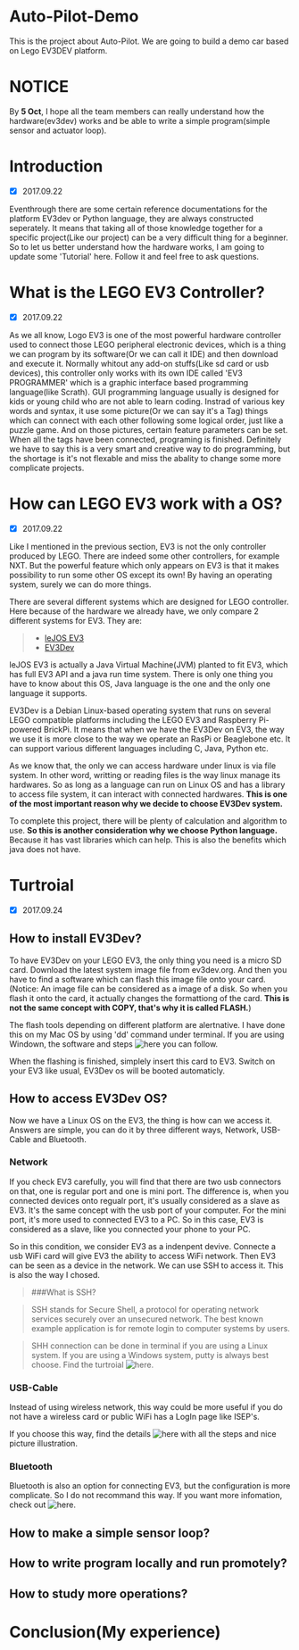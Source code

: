 # Auto-Pilot-Demo
This is the project about Auto-Pilot. We are going to build a demo car based on Lego EV3DEV platform. 

# NOTICE
By **5 Oct**, I hope all the team members can really understand how the hardware(ev3dev) works and be able to write a simple program(simple sensor and actuator loop). 

# Introduction
- [X] 2017.09.22

Eventhrough there are some certain reference documentations for the platform EV3dev or Python language, they are always constructed seperately. It means that taking all of those knowledge together for a specific project(Like our project) can be a very difficult thing for a beginner. So to let us better understand how the hardware works, I am going to update some 'Tutorial' here. Follow it and feel free to ask questions.

# What is the LEGO EV3 Controller?
- [X] 2017.09.22

As we all know, Logo EV3 is one of the most powerful hardware controller used to connect those LEGO peripheral electronic devices, which is a thing we can program by its software(Or we can call it IDE) and then download and execute it. Normally whitout any add-on stuffs(Like sd card or usb devices), this controller only works with its own IDE called 'EV3 PROGRAMMER' which is a graphic interface based programming language(like Scrath). GUI programming language usually is designed for kids or young child who are not able to learn coding. Instrad of various key words and syntax, it use some picture(Or we can say it's a Tag) things which can connect with each other following some logical order, just like a puzzle game. And on those pictures, certain feature parameters can be set. When all the tags have been connected, programing is finished. Definitely we have to say this is a very smart and creative way to do programming, but the shortage is it's not flexable and miss the abality to change some more complicate projects. 

# How can LEGO EV3 work with a OS?
- [X] 2017.09.22

Like I mentioned in the previous section, EV3 is not the only controller produced by LEGO. There are indeed some other controllers, for example NXT. But the powerful feature which only appears on EV3 is that it makes possibility to run some other OS except its own! By having an operating system, surely we can do more things. 

There are several different systems which are designed for LEGO controller. Here because of the hardware we already have, we only compare 2 different systems for EV3. They are:

> * [leJOS EV3](http://www.lejos.org/)
> * [EV3Dev](http://www.ev3dev.org/)

leJOS EV3 is actually a Java Virtual Machine(JVM) planted to fit EV3, which has full EV3 API and a java run time system. There is only one thing you have to know about this OS, Java language is the one and the only one language it supports. 

EV3Dev is a Debian Linux-based operating system that runs on several LEGO compatible platforms including the LEGO EV3 and Raspberry Pi-powered BrickPi. It means that when we have the EV3Dev on EV3, the way we use it is more close to the way we operate an RasPi or Beaglebone etc. It can support various different languages including C, Java, Python etc. 

As we know that, the only we can access hardware under linux is via file system. In other word, writting or reading files is the way linux manage its hardwares. So as long as a language can run on Linux OS and has a library to access file system, it can interact with connected hardwares. **This is one of the most important reason why we decide to choose EV3Dev system.**

To complete this project, there will be plenty of calculation and algorithm to use. **So this is another consideration why we choose Python language.** Because it has vast libraries which can help. This is also the benefits which java does not have. 

# Turtroial
- [X] 2017.09.24

## How to install EV3Dev?

To have EV3Dev on your LEGO EV3, the only thing you need is a micro SD card. Download the latest system image file from ev3dev.org. And then you have to find a software which can flash this image file onto your card. (Notice: An image file can be considered as a image of a disk. So when you flash it onto the card, it actually changes the formattiong of the card. **This is not the same concept with COPY, that's why it is called FLASH.**)

The flash tools depending on different platform are alertnative. I have done this on my Mac OS by using 'dd' command under terminal. If you are using Windown, the software and steps ![here](http://www.ev3dev.org/docs/getting-started/) you can follow. 

When the flashing is finished, simplely insert this card to EV3. Switch on your EV3 like usual, EV3Dev os will be booted automaticly. 

## How to access EV3Dev OS?

Now we have a Linux OS on the EV3, the thing is how can we access it. Answers are simple, you can do it by three different ways, Network, USB-Cable and Bluetooth.

### Network
If you check EV3 carefully, you will find that there are two usb connectors on that, one is regular port and one is mini port. The difference is, when you connected devices onto regualr port, it's usually considered as a slave as EV3. It's the same concept with the usb port of your computer. For the mini port, it's more used to connected EV3 to a PC. So in this case, EV3 is considered as a slave, like you connected your phone to your PC. 

So in this condition, we consider EV3 as a indenpent devive. Connecte a usb WiFi card will give EV3 the ability to access WiFi network. Then EV3 can be seen as a device in the network. We can use SSH to access it. This is also the way I chosed. 

> ###What is SSH?

> SSH stands for Secure Shell, a protocol for operating network services securely over an unsecured network. The best known example application is for remote login to computer systems by users.

> SHH connection can be done in terminal if you are using a Linux system. If you are using a Windows system, putty is always best choose. Find the turtroial ![here](http://www.ev3dev.org/docs/tutorials/connecting-to-ev3dev-with-ssh/).

### USB-Cable
Instead of using wireless network, this way could be more useful if you do not have a wireless card or public WiFi has a LogIn page like ISEP's. 

If you choose this way, find the details ![here](http://www.ev3dev.org/docs/tutorials/connecting-to-the-internet-via-usb/) with all the steps and nice picture illustration.

### Bluetooth

Bluetooth is also an option for connecting EV3, but the configuration is more complicate. So I do not recommand this way. If you want more infomation, check out ![here](http://www.ev3dev.org/docs/tutorials/using-bluetooth-tethering/).

## How to make a simple sensor loop?

## How to write program locally and run promotely?

## How to study more operations?

# Conclusion(My experience)
